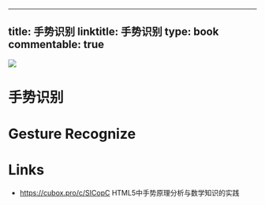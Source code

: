 
---
title: 手势识别
linktitle: 手势识别
type: book
commentable: true
---

[![](https://parg.co/Ubf)](https://github.com/wx-chevalier/Web-Series)

# 手势识别

# Gesture Recognize

# Links

- https://cubox.pro/c/SICopC HTML5中手势原理分析与数学知识的实践
    